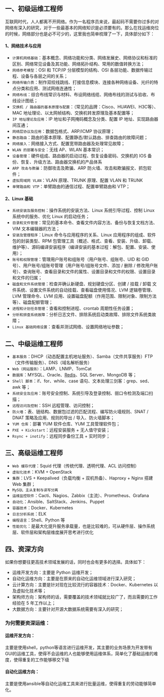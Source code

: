 ## **一、初级运维工程师**

互联网时代，人人都离不开网络。作为一名程序员来说，最起码不需要你过多的对网络有深入的研究，对于一些最基本的网络知识是必须要有的。那么在找运维岗位的时候，网络部分也是必不可少的，这里我也简单梳理了一下，具体部分如下：



#### **1、网络技术与应用**

-   `计算机网络基础`：基本概念、网络功能和分类、网络发展史、网络协议和标准的区别、网络常见设备及其功能、网络拓扑结构、常用的数值转换方法；
-   `网络参考模型`：OSI 和 TCP/IP 分层模型的结构、OSI 各层功能、数据传输过程、设备与各层之间的关系；
-   `网络传输介质`：制作双绞线跳线、打接信息模块、连接各种网络设备、光纤的特点分类和应用、测试网络连通性；
-   `网络布线`：综合布线常识与材料、布设网络线缆、网络布线的测试与验收、布线设计图纸；
-   `交换机 / 路由器的基本原理与配置`：（常见的品牌：Cisco、HUAWEI、H3C等）、MAC 地址理论、以太网帧结构、交换机转发原理及基本配置等；
-   `IP 地址理论及应用`：IP 地址和子网掩码概念及分类、配置 IP 地址、实现路由器间互通；
-   `网络层协议及应用`：数据包格式、ARP/ICMP 协议原理；
-   `静态路由`：路由的基本原理、配置静态/默认路由、排查路由的故障问题；
-   `网络接入`：网络接入方式、配置宽带路由器及处理常见故障；
-   `WLAN 的部署与安全`：无线 AP、WLAN 基本常识；
-   `设备管理`：硬件组成、路由器的启动过程、恢复设备密码、交换机的 IOS 备份、恢复、升级方法、路由器交换机的产品体系
-   `ARP 攻击与欺骗`：防御攻击及欺骗、ARP 防火墙、攻击和欺骗报文、抓包软件；
-   `虚拟局域网 VLAN`：VLAN 原理、TRUNK 原理、配置 VLAN 和 TRUNK
-   `单臂路由和 VTP`：单臂路由的通信过程、配置单臂路由和 VTP；





#### **2、Linux 基础**

-   `系统安装及服务控制`：操作系统的安装方法、Linux 系统引导过程、控制 Linux 系统中的服务、优化 Linux 的启动任务；
-   `目录和文件管理`：常见的基本命令、查看文件内容方法、备份与恢复文档方法、VIM 文本编辑器的方法；
-   `安装及管理程序`：Linux 命令与应用程序的关系、Linux 应用程序的组成、软件包的封装类型、RPM 包管理工具（概述、格式、查看、安装、升级、卸载、维护等）、源码编译安装程序（编译安装的基本过程：解包、配置、安装、使用）；
-   `账号和权限管理`：管理用户账号和组账号（用户账号、组账号、UID 和 GID 号）、用户账号/组账号管理（用户账号/组账号文件、添加 / 删除 / 修改用户账号）、查询账号、查看目录和文件的属性、设置目录和文件的权限、设置目录和文件的归属；
-   `磁盘和文件系统管理`：检查并确认新硬盘、规划硬盘分区、创建 / 挂载 / 卸载 文件系统、设置文件系统的自动挂载、查看磁盘使用情况、LVM 逻辑卷管理、LVM 管理命令、LVM 应用、设置磁盘配额（作用范围、限制对象、限制方法等）、磁盘配额管理；
-   `进程和计划任务管理`：查看和控制进程、crontab 周期性任务设置；
-   `分析和排查系统故障`：分析日志文件、排除系统启动类故障、排除文件系统类故障；
-   `Linux 基础网络设置`：查看并测试网络、设置网络地址参数；





## **二、中级运维工程师**

-   `基本服务`：DHCP（动态配置主机地址服务）、Samba（文件共享服务）FTP（文件传输服务）、DNS（域名解析服务）
-   `Web（网站服务）`：LAMP、LNMP、TomCat
-   `数据库`：MYSQL、Oracle、[Redis](https://cloud.tencent.com/product/crs?from=10680)、SQL Server、MongoDB 等；
-   `Shell 脚本`：if、for、while、case 语句、文本处理三剑客：grep、sed、awk 等；
-   `系统安全及应用`：账号安全控制、系统引导及登录控制、弱口令检测及端口扫描；
-   `远程访问及控制`：SSH 远程管理、访问控制；
-   `防火墙`：表、链结构、数据包过滤的匹配流程、编写防火墙规则、SNAT / DNAT 策略及应用、规则的导出 / 导入、防火墙脚本；
-   `YUM 仓库`：部署 YUM 软件仓库、YUM 工具管理软件包；
-   `PXE + Kickstart`：远程安装服务 + 无人值守安装；
-   `Rsync + inotify`：远程同步备份工具 + 实时同步；



## **三、高级运维工程师**

-   `Web 缓存代理`：Squid 代理（传统代理、透明代理、ACL 访问控制）
-   `虚拟化技术`：KVM + OpenStack
-   `集群`：LVS + Keepalived（负载均衡 + 双机热备）、Haproxy + Nginx 搭建 Web 集群；
-   `MySQL 主从复制与读写分离`
-   `运维监控软件`：Cacti、Nagios、Zabbix（主流）、Prometheus、Grafana
-   `自动化`：Ansible、SaltStack、Jenkins、Puppet
-   `容器技术`：Docker、Kubernetes
-   `日志分析系统`：ELK
-   `编程语言`：Shell、Python 等
-   `性能优化`：是最大化提升服务承载量，也是比较难的，可从硬件层、操作系统层、软件层和架构层维度展开思考进行优化



## **四、资深方向**

如果你想要往更高技术领域发展的话，同时也会有更多的选择。具体如下：

-   运维开发方向：主要是 Python 运维开发；
-   自动化运维方向：主要是在原来的自动化运维领域进行深入研究；
-   云计算方向：主要是针对现在比较流行的容器技术：Docker、Kubernetes 以及虚拟化技术等；
-   架构师方向：架构师的话，需要覆盖的技术领域就比较广了，而且需要的工作经验在 5 年工作以上；
-   大数据方向：主要针对开源大数据系统需要有深入的研究；



### 为何需要资深运维：



#### 运维开发方向： 

主要是使用shell，python等语言进行运维开发，其主要的业务场景为开发带有GUI的运维工具，使得不会运维的人也能够使用运维体系，简单化了基础运维的难度，使得重复的工作能够移交下级



#### 自动化运维方向：

主要是使用ansible等自动化运维工具来进行批量运维，使得重复的劳动能够简单化。

